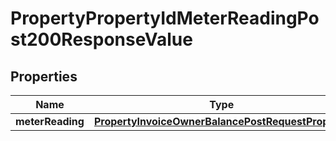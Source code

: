 

# PropertyPropertyIdMeterReadingPost200ResponseValue


## Properties

| Name | Type | Description | Notes |
|------------ | ------------- | ------------- | -------------|
|**meterReading** | [**PropertyInvoiceOwnerBalancePostRequestProperty**](PropertyInvoiceOwnerBalancePostRequestProperty.md) |  |  [optional] |



